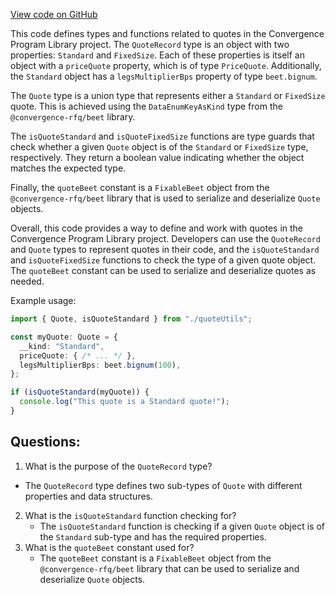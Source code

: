 [View code on GitHub](https://github.com/convergence-rfq/convergence-program-library/rfq/js/generated/types/Quote.d.ts)

This code defines types and functions related to quotes in the Convergence Program Library project. The `QuoteRecord` type is an object with two properties: `Standard` and `FixedSize`. Each of these properties is itself an object with a `priceQuote` property, which is of type `PriceQuote`. Additionally, the `Standard` object has a `legsMultiplierBps` property of type `beet.bignum`. 

The `Quote` type is a union type that represents either a `Standard` or `FixedSize` quote. This is achieved using the `DataEnumKeyAsKind` type from the `@convergence-rfq/beet` library. 

The `isQuoteStandard` and `isQuoteFixedSize` functions are type guards that check whether a given `Quote` object is of the `Standard` or `FixedSize` type, respectively. They return a boolean value indicating whether the object matches the expected type. 

Finally, the `quoteBeet` constant is a `FixableBeet` object from the `@convergence-rfq/beet` library that is used to serialize and deserialize `Quote` objects. 

Overall, this code provides a way to define and work with quotes in the Convergence Program Library project. Developers can use the `QuoteRecord` and `Quote` types to represent quotes in their code, and the `isQuoteStandard` and `isQuoteFixedSize` functions to check the type of a given quote object. The `quoteBeet` constant can be used to serialize and deserialize quotes as needed. 

Example usage:

```typescript
import { Quote, isQuoteStandard } from "./quoteUtils";

const myQuote: Quote = {
  __kind: "Standard",
  priceQuote: { /* ... */ },
  legsMultiplierBps: beet.bignum(100),
};

if (isQuoteStandard(myQuote)) {
  console.log("This quote is a Standard quote!");
}
```
## Questions: 
 1. What is the purpose of the `QuoteRecord` type?
   - The `QuoteRecord` type defines two sub-types of `Quote` with different properties and data structures.
2. What is the `isQuoteStandard` function checking for?
   - The `isQuoteStandard` function is checking if a given `Quote` object is of the `Standard` sub-type and has the required properties.
3. What is the `quoteBeet` constant used for?
   - The `quoteBeet` constant is a `FixableBeet` object from the `@convergence-rfq/beet` library that can be used to serialize and deserialize `Quote` objects.
